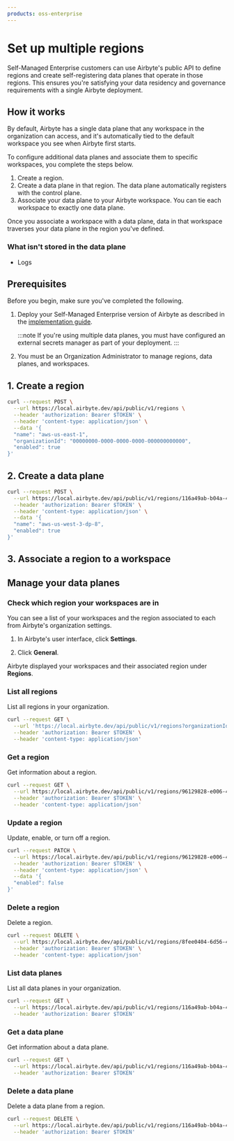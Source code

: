 ```yaml
---
products: oss-enterprise
---
```


# Set up multiple regions

Self-Managed Enterprise customers can use Airbyte's public API to define regions and create self-registering data planes that operate in those regions. This ensures you're satisfying your data residency and governance requirements with a single Airbyte deployment.

## How it works

By default, Airbyte has a single data plane that any workspace in the organization can access, and it's automatically tied to the default workspace you see when Airbyte first starts.

To configure additional data planes and associate them to specific workspaces, you complete the steps below.

1. Create a region.
2. Create a data plane in that region. The data plane automatically registers with the control plane.
3. Associate your data plane to your Airbyte workspace. You can tie each workspace to exactly one data plane.

Once you associate a workspace with a data plane, data in that workspace traverses your data plane in the region you've defined.

### What isn't stored in the data plane

- Logs
<!-- - Connector Builder? -->

## Prerequisites

Before you begin, make sure you've completed the following.

1. Deploy your Self-Managed Enterprise version of Airbyte as described in the [implementation guide](implementation-guide).

    :::note
    If you're using multiple data planes, you must have configured an external secrets manager as part of your deployment.
    :::

2. You must be an Organization Administrator to manage regions, data planes, and workspaces.

<!-- What else? Secrets? -->

## 1. Create a region

<!-- I'm a bit unclear how we associate the region with an actual region, this is self-hosted -->

```bash
curl --request POST \
  --url https://local.airbyte.dev/api/public/v1/regions \
  --header 'authorization: Bearer $TOKEN' \
  --header 'content-type: application/json' \
  --data '{
  "name": "aws-us-east-1",
  "organizationId": "00000000-0000-0000-0000-000000000000",
  "enabled": true
}'
```

## 2. Create a data plane

```bash
curl --request POST \
  --url https://local.airbyte.dev/api/public/v1/regions/116a49ab-b04a-49d6-8f9e-4d9d6a4189cc/dataplanes \
  --header 'authorization: Bearer $TOKEN' \
  --header 'content-type: application/json' \
  --data '{
  "name": "aws-us-west-3-dp-8",
  "enabled": true
}'
```

## 3. Associate a region to a workspace

<!-- values.yaml? -->

## Manage your data planes

### Check which region your workspaces are in

You can see a list of your workspaces and the region associated to each from Airbyte's organization settings.

1. In Airbyte's user interface, click **Settings**.

2. Click **General**.

Airbyte displayed your workspaces and their associated region under **Regions**.

<!-- Is there an API method? -->

### List all regions

List all regions in your organization.

```bash
curl --request GET \
  --url 'https://local.airbyte.dev/api/public/v1/regions?organizationId=00000000-0000-0000-0000-000000000000' \
  --header 'authorization: Bearer $TOKEN' \
  --header 'content-type: application/json'
```

### Get a region

Get information about a region.

```bash
curl --request GET \
  --url https://local.airbyte.dev/api/public/v1/regions/96129828-e006-4fd6-820f-132dc00a10f2 \
  --header 'authorization: Bearer $TOKEN' \
  --header 'content-type: application/json'
```

### Update a region

Update, enable, or turn off a region.

```bash
curl --request PATCH \
  --url https://local.airbyte.dev/api/public/v1/regions/96129828-e006-4fd6-820f-132dc00a10f2 \
  --header 'authorization: Bearer $TOKEN' \
  --header 'content-type: application/json' \
  --data '{
  "enabled": false
}'
```

### Delete a region

Delete a region.

```bash
curl --request DELETE \
  --url https://local.airbyte.dev/api/public/v1/regions/8fee0404-6d56-442a-bb54-e28edada1405 \
  --header 'authorization: Bearer $TOKEN' \
  --header 'content-type: application/json'
```

### List data planes

List all data planes in your organization.

```bash
curl --request GET \
  --url https://local.airbyte.dev/api/public/v1/regions/116a49ab-b04a-49d6-8f9e-4d9d6a4189cc/dataplanes \
  --header 'authorization: Bearer $TOKEN'
```

### Get a data plane

Get information about a data plane.

```bash
curl --request GET \
  --url https://local.airbyte.dev/api/public/v1/regions/116a49ab-b04a-49d6-8f9e-4d9d6a4189cc/dataplanes/312b4641-2edc-4dc9-9933-41b759d3b2d8 \
  --header 'authorization: Bearer $TOKEN'
```

### Delete a data plane

Delete a data plane from a region.

```bash
curl --request DELETE \
  --url https://local.airbyte.dev/api/public/v1/regions/116a49ab-b04a-49d6-8f9e-4d9d6a4189cc/dataplanes/f1482a93-4786-4662-800e-ff07363418b1 \
  --header 'authorization: Bearer $TOKEN'
```
